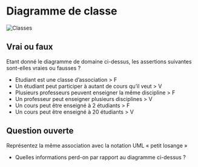 # Diagramme de classe

![Classes](uml/classes.png)

## Vrai ou faux

Etant donné le diagramme de domaine ci-dessus, les assertions suivantes sont-elles vraies ou fausses ? 
- Etudiant est une classe d’association > F
- Un étudiant peut participer à autant de cours qu’il veut > V
- Plusieurs professeurs peuvent enseigner la même discipline > F
- Un professeur peut enseigner plusieurs disciplines > V
- Un cours peut être enseigné à 2 étudiants > F
- Un cours peut être enseigné à 20 étudiants  > V

## Question ouverte

Représentez la même association avec la notation UML « petit losange » 

- Quelles informations perd-on par rapport au diagramme ci-dessus ? 